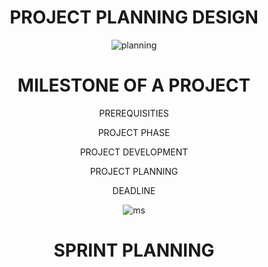 <div align="center">
  
  
# PROJECT PLANNING DESIGN 
 
  
  
  
  
  
  
  
  
  
  
  
 
  ![planning](https://user-images.githubusercontent.com/113347192/201057254-df39cca7-f9ed-4003-bb48-2c558888195e.gif)
  
  <div align="center">
  
  # MILESTONE OF A PROJECT
  
  
  PREREQUISITIES
  
  PROJECT PHASE
  
  PROJECT DEVELOPMENT
  
  PROJECT PLANNING
  
  DEADLINE
  
  
  ![ms](https://user-images.githubusercontent.com/113347192/201065644-fa9d2034-69d6-4f02-8f09-edd55412972a.png)
  
  
  # SPRINT PLANNING

  
    
  


  
  
